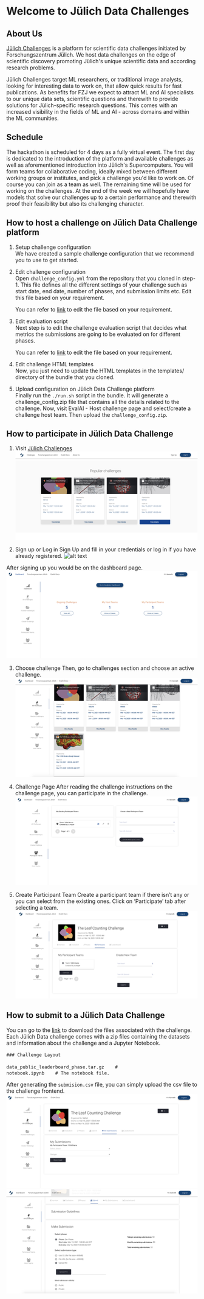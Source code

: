 # Welcome to Jülich Data Challenges

## About Us

[Jülich Challenges](https://data-challenges.fz-juelich.de/) is a platform for scientific data challenges initiated by Forschungszentrum Jülich. We host data challenges on the edge of scientific discovery promoting Jülich's unique scientific data and according research problems.

Jülich Challenges target ML researchers, or traditional image analysts, looking for interesting data to work on, that allow quick results for fast publications. As benefits for FZJ we expect to attract ML and AI specialists to our unique data sets, scientific questions and therewith to provide solutions for Jülich-specific research questions. This comes with an increased visibility in the fields of ML and AI - across domains and within the ML communities.

## Schedule

The hackathon is scheduled for 4 days as a fully virtual event. The first day is dedicated to the introduction of the platform and available challenges as well as aforementioned introduction into Jülich's Supercomputers. You will form teams for collaborative coding, ideally mixed between different working groups or institutes, and pick a challenge you'd like to work on. Of course you can join as a team as well.  The remaining time will be used for working on the challenges. At the end of the week we will hopefully have models that solve our challenges up to a certain performance and therewith proof their feasibility but also its challenging character.

## How to host a challenge on Jülich Data Challenge platform
1. Setup challenge configuration <br />
    We have created a sample challenge configuration that we recommend you to use to get started.

2. Edit challenge configuration <br />
    Open `challenge_config.yml` from the repository that you cloned in step-1. This file defines all the different settings of your challenge such as start date, end date, number of phases, and submission limits etc. Edit this file based on your requirement.

    You can refer to [link](https://evalai.readthedocs.io/en/latest/configuration.html) to edit the file based on your requirement.

3. Edit evaluation script <br />
    Next step is to edit the challenge evaluation script that decides what metrics the submissions are going to be evaluated on for different phases.

    You can refer to [link](https://evalai.readthedocs.io/en/latest/evaluation_scripts.html) to edit the file based on your requirement.

4. Edit challenge HTML templates <br />
    Now, you just need to update the HTML templates in the templates/ directory of the bundle that you cloned.

5. Upload configuration on Jülich Data Challenge platform <br />
    Finally run the `./run.sh` script in the bundle. It will generate a challenge_config.zip file that contains all the details related to the challenge. Now, visit EvalAI - Host challenge page and select/create a challenge host team. Then upload the `challenge_config.zip`.

## How to participate in Jülich Data Challenge
1. Visit [Jülich Challenges](https://data-challenges.fz-juelich.de/)
![alt text](../docs/images/6a.png)

2. Sign up or Log in
Sign Up and fill in your credentials or log in if you have already registered.
![alt text](../images/5a.png)

After signing up you would be on the dashboard page.
![alt text](../docs/images/4a.png)

3. Choose challenge
Then, go to challenges section and choose an active challenge.
![alt text](../docs/images/3a.png)

4. Challenge Page
After reading the challenge instructions on the challenge page, you can participate in the challenge.
![alt text](../docs/images/2a.png)

5. Create Participant Team
Create a participant team if there isn’t any or you can select from the existing ones. Click on ‘Participate’ tab after selecting a team.
![alt text](../docs/images/1a.png)



## How to submit to a Jülich Data Challenge
You can go to the [link](https://storage.data-challenges.fz-juelich.de/) to download the files associated with the challenge. Each Jülich Data challenge comes with a zip files containing the datasets and information about the challenge and a Jupyter Notebook.

    ### Challenge Layout

    data_public_leaderboard_phase.tar.gz    #
    notebook.ipynb    # The notebook file.

After generating the `submision.csv` file, you can simply upload the csv file to the challenge frontend. 
![alt text](../docs/images/2b.png)
![alt text](../docs/images/1b.png)
